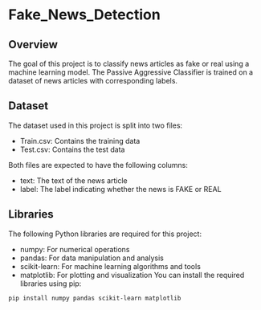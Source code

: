 # Fake_News_Detection  
## Overview
The goal of this project is to classify news articles as fake or real using a machine learning model. The Passive Aggressive Classifier is trained on a dataset of news articles with corresponding labels.
## Dataset
The dataset used in this project is split into two files:
- Train.csv: Contains the training data
- Test.csv: Contains the test data

Both files are expected to have the following columns:
- text: The text of the news article
- label: The label indicating whether the news is FAKE or REAL
## Libraries
The following Python libraries are required for this project:
- numpy: For numerical operations
- pandas: For data manipulation and analysis
- scikit-learn: For machine learning algorithms and tools
- matplotlib: For plotting and visualization
You can install the required libraries using pip:
```bash
pip install numpy pandas scikit-learn matplotlib
